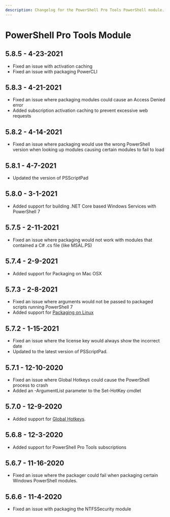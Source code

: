 ```yaml
---
description: Changelog for the PowerShell Pro Tools PowerShell module.
---
```


# PowerShell Pro Tools Module

## 5.8.5 - 4-23-2021

* Fixed an issue with activation caching
* Fixed an issue with packaging PowerCLI 

## 5.8.3 - 4-21-2021

* Fixed an issue where packaging modules could cause an Access Denied error
* Added subscription activation caching to prevent excessive web requests

## 5.8.2 - 4-14-2021

* Fixed an issue where packaging would use the wrong PowerShell version when looking up modules causing certain modules to fail to load

## 5.8.1 - 4-7-2021

* Updated the version of PSScriptPad

## 5.8.0 - 3-1-2021

* Added support for building .NET Core based Windows Services with PowerShell 7

## 5.7.5 - 2-11-2021

* Fixed an issue where packaging would not work with modules that contained a C\# .cs file \(like MSAL.PS\)

## 5.7.4 - 2-9-2021

* Added support for Packaging on Mac OSX

## 5.7.3 - 2-8-2021

* Fixed an issue where arguments would not be passed to packaged scripts running PowerShell 7
* Added support for [Packaging on Linux](../powershell-pro-tools-documentation/packaging/packaging-on-linux.md)

## 5.7.2 - 1-15-2021

* Fixed an issue where the license key would always show the incorrect date 
* Updated to the latest version of PSScriptPad.

## 5.7.1 - 12-10-2020

* Fixed an issue where Global Hotkeys could cause the PowerShell process to crash
* Added an -ArgumentList parameter to the Set-HotKey cmdlet

## 5.7.0 - 12-9-2020

* Added support for [Global Hotkeys](../powershell-pro-tools-documentation/powershell-module/global-hotkeys.md).

## 5.6.8 - 12-3-2020

* Added support for PowerShell Pro Tools subscriptions

## 5.6.7 - 11-16-2020

* Fixed an issue where the packager could fail when packaging certain Windows PowerShell modules. 

## 5.6.6 - 11-4-2020

* Fixed an issue with packaging the NTFSSecurity module

